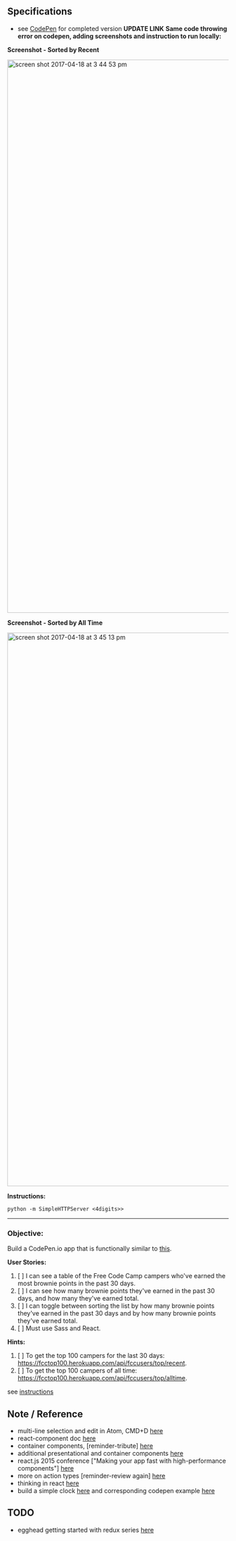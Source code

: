 ## Specifications

- see [CodePen](#) for completed version **UPDATE LINK**
**Same code throwing error on codepen, adding screenshots and instruction to run locally:**

**Screenshot - Sorted by Recent**

<img width="1256" alt="screen shot 2017-04-18 at 3 44 53 pm" src="https://cloud.githubusercontent.com/assets/10410748/25156404/1c14d98a-244f-11e7-8346-d4c423acd128.png">

**Screenshot - Sorted by All Time**

<img width="1257" alt="screen shot 2017-04-18 at 3 45 13 pm" src="https://cloud.githubusercontent.com/assets/10410748/25156414/32b8ca02-244f-11e7-90da-80564c7c9c00.png">

**Instructions:**

```
python -m SimpleHTTPServer <4digits>>
```

---

### Objective:
Build a CodePen.io app that is functionally similar to [this](https://codepen.io/freeCodeCamp/full/eZGMjp).

**User Stories:**  

1. [ ] I can see a table of the Free Code Camp campers who've earned the most brownie points in the past 30 days.
2. [ ] I can see how many brownie points they've earned in the past 30 days, and how many they've earned total.
3. [ ] I can toggle between sorting the list by how many brownie points they've earned in the past 30 days and by how many brownie points they've earned total.
4. [ ] Must use Sass and React.

**Hints:**

1. [ ] To get the top 100 campers for the last 30 days: https://fcctop100.herokuapp.com/api/fccusers/top/recent.
2. [ ] To get the top 100 campers of all time: https://fcctop100.herokuapp.com/api/fccusers/top/alltime.

see [instructions](https://www.freecodecamp.com/challenges/build-a-camper-leaderboard)

## Note / Reference

- multi-line selection and edit in Atom, CMD+D [here](https://discuss.atom.io/t/multiple-selections/755/2)
- react-component doc [here](https://facebook.github.io/react/docs/react-component.html)
- container components, [reminder-tribute]  [here](https://medium.com/@learnreact/container-components-c0e67432e005#.rtxzhwz2j)
- additional presentational and container components [here](https://medium.com/@dan_abramov/smart-and-dumb-components-7ca2f9a7c7d0#.mx6s9dahp)
- react.js 2015 conference ["Making your app fast with high-performance components"] [here](https://medium.com/@dan_abramov/smart-and-dumb-components-7ca2f9a7c7d0#.mx6s9dahp)
- more on action types [reminder-review again] [here](http://redux.js.org/docs/recipes/ReducingBoilerplate.html#actions)
- thinking in react [here](https://facebook.github.io/react/docs/thinking-in-react.html)
- build a simple clock [here](https://facebook.github.io/react/docs/state-and-lifecycle.html) and corresponding codepen example [here](http://codepen.io/gaearon/pen/amqdNA?editors=0010)

## TODO

- egghead getting started with redux series [here](https://egghead.io/courses/getting-started-with-redux)
